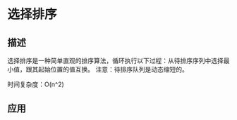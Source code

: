 # 选择排序

## 描述
选择排序是一种简单直观的排序算法，循环执行以下过程：从待排序序列中选择最小值，跟其起始位置的值互换。
注意：待排序队列是动态缩短的。

时间复杂度：O(n^2)

## 应用

